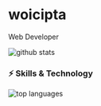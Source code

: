 # woicipta
Web Developer

![github stats](https://github-readme-stats.vercel.app/api?username=fazriegi&show_icons=true&theme=radical)

### ⚡ Skills & Technology

![top languages](https://github-readme-stats.vercel.app/api/top-langs/?username=fazriegi&layout=compact&theme=radical)
